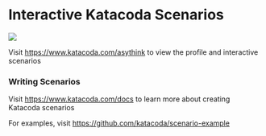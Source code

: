 # Interactive Katacoda Scenarios

[![](http://shields.katacoda.com/katacoda/asythink/count.svg)](https://www.katacoda.com/asythink "Get your profile on Katacoda.com")

Visit https://www.katacoda.com/asythink to view the profile and interactive scenarios

### Writing Scenarios
Visit https://www.katacoda.com/docs to learn more about creating Katacoda scenarios

For examples, visit https://github.com/katacoda/scenario-example
